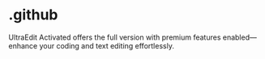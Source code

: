 # .github
UltraEdit Activated offers the full version with premium features enabled—enhance your coding and text editing effortlessly.
